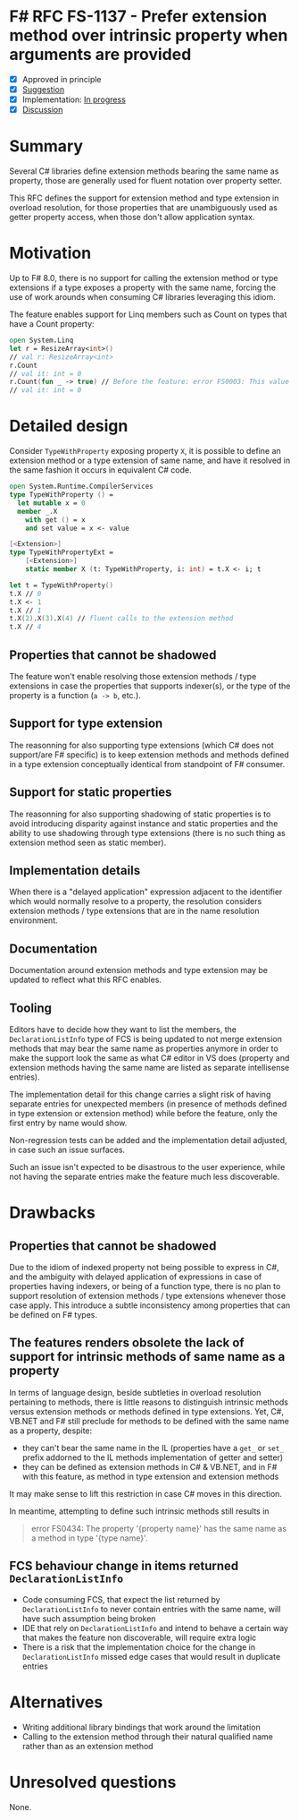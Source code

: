 # F# RFC FS-1137 - Prefer extension method over intrinsic property when arguments are provided
* [x] Approved in principle
* [x] [Suggestion](https://github.com/fsharp/fslang-suggestions/issues/1039)
* [x] Implementation: [In progress](https://github.com/dotnet/fsharp/pull/16032)
* [x] [Discussion](https://github.com/fsharp/fslang-design/discussions/752)

# Summary

Several C# libraries define extension methods bearing the same name as property, those are generally used for fluent notation over property setter.

This RFC defines the support for extension method and type extension in overload resolution, for those properties that are unambiguously used as getter property access, when those don't allow application syntax.

# Motivation

Up to F# 8.0, there is no support for calling the extension method or type extensions if a type exposes a property with the same name, forcing the use of work arounds when consuming C# libraries leveraging this idiom.

The feature enables support for Linq members such as Count on types that have a Count property:

```fsharp
open System.Linq
let r = ResizeArray<int>()
// val r: ResizeArray<int>
r.Count
// val it: int = 0
r.Count(fun _ -> true) // Before the feature: error FS0003: This value is not a function and cannot be applied.
// val it: int = 0
```

# Detailed design

Consider `TypeWithProperty` exposing property `X`, it is possible to define an extension method or a type extension of same name, and have it resolved in the same fashion it occurs in equivalent C# code.

```fsharp
open System.Runtime.CompilerServices
type TypeWithProperty () =
  let mutable x = 0
  member _.X
    with get () = x
    and set value = x <- value

[<Extension>]
type TypeWithPropertyExt =
    [<Extension>]
    static member X (t: TypeWithProperty, i: int) = t.X <- i; t

let t = TypeWithProperty()
t.X // 0
t.X <- 1
t.X // 1
t.X(2).X(3).X(4) // fluent calls to the extension method
t.X // 4
```

## Properties that cannot be shadowed

The feature won't enable resolving those extension methods / type extensions in case the properties that supports indexer(s), or the type of the property is a function (`a -> b`, etc.).

## Support for type extension

The reasonning for also supporting type extensions (which C# does not support/are F# specific) is to keep extension methods and methods defined in a type extension conceptually identical from standpoint of F# consumer.

## Support for static properties

The reasonning for also supporting shadowing of static properties is to avoid introducing disparity against instance and static properties and the ability to use shadowing through type extensions (there is no such thing as extension method seen as static member).

## Implementation details

When there is a "delayed application" expression adjacent to the identifier which would normally resolve to a property, the resolution considers extension methods / type extensions that are in the name resolution environment.

## Documentation

Documentation around extension methods and type extension may be updated to reflect what this RFC enables.

## Tooling

Editors have to decide how they want to list the members, the `DeclarationListInfo` type of FCS is being updated to not merge extension methods that may bear the same name as properties anymore in order to make the support look the same as what C# editor in VS does (property and extension methods having the same name are listed as separate intellisense entries).

The implementation detail for this change carries a slight risk of having separate entries for unexpected members (in presence of methods defined in type extension or extension method) while before the feature, only the first entry by name would show.

Non-regression tests can be added and the implementation detail adjusted, in case such an issue surfaces.

Such an issue isn't expected to be disastrous to the user experience, while not having the separate entries make the feature much less discoverable.

# Drawbacks

## Properties that cannot be shadowed

Due to the idiom of indexed property not being possible to express in C#, and the ambiguity with delayed application of expressions in case of properties having indexers, or being of a function type, there is no plan to support resolution of extension methods / type extensions whenever those case apply. This introduce a subtle inconsistency among properties that can be defined on F# types.

## The features renders obsolete the lack of support for intrinsic methods of same name as a property

In terms of language design, beside subtleties in overload resolution pertaining to methods, there is little reasons to distinguish intrinsic methods versus extension methods or methods defined in type extensions. Yet, C#, VB.NET and F# still preclude for methods to be defined with the same name as a property, despite:
* they can't bear the same name in the IL (properties have a `get_` or `set_` prefix addorned to the IL methods implementation of getter and setter)
* they can be defined as extension methods in C# & VB.NET, and in F# with this feature, as method in type extension and extension methods

It may make sense to lift this restriction in case C# moves in this direction.

In meantime, attempting to define such intrinsic methods still results in 

>  error FS0434: The property '{property name}' has the same name as a method in type '{type name}'.

## FCS behaviour change in items returned `DeclarationListInfo`

* Code consuming FCS, that expect the list returned by `DeclarationListInfo` to never contain entries with the same name, will have such assumption being broken
* IDE that rely on `DeclarationListInfo` and intend to behave a certain way that makes the feature non discoverable, will require extra logic
* There is a risk that the implementation choice for the change in `DeclarationListInfo` missed edge cases that would result in duplicate entries

# Alternatives

* Writing additional library bindings that work around the limitation
* Calling to the extension method through their natural qualified name rather than as an extension method

# Unresolved questions

None.
